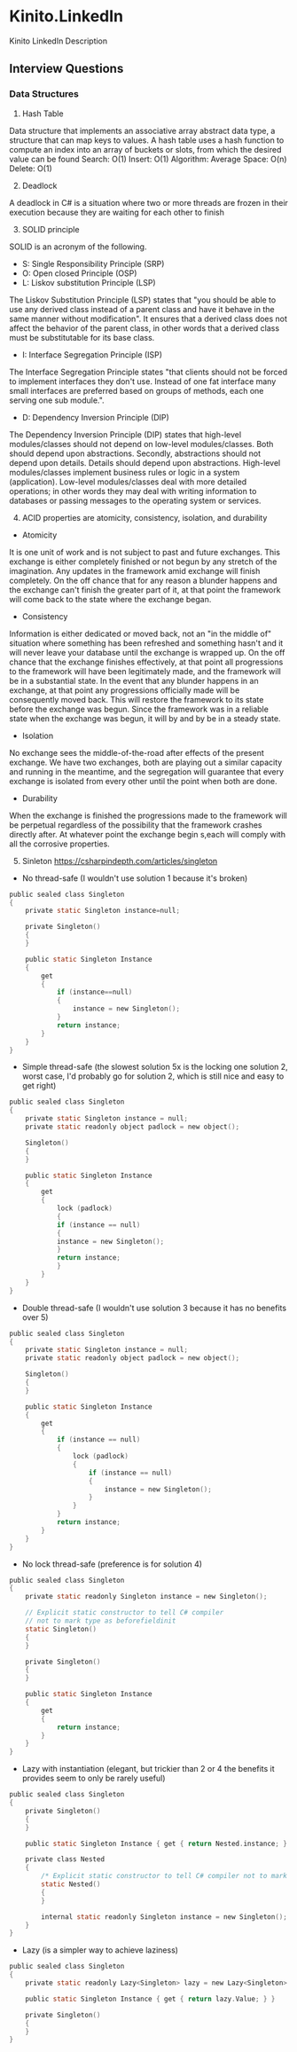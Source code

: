 # Kinito.LinkedIn
Kinito LinkedIn Description

## Interview Questions

### Data Structures

1. Hash Table

Data structure that implements an associative array abstract data type, a structure that can map keys to values. A hash table uses a hash function to compute an index into an array of buckets or slots, from which the desired value can be found
Search: O(1)
Insert: O(1)
Algorithm: Average
Space: O(n)
Delete: O(1)

2. Deadlock

A deadlock in C# is a situation where two or more threads are frozen in their execution because they are waiting for each other to finish

3. SOLID principle

SOLID is an acronym of the following.

* S: Single Responsibility Principle (SRP)
* O: Open closed Principle (OSP)
* L: Liskov substitution Principle (LSP)

The Liskov Substitution Principle (LSP) states that "you should be able to use any derived class instead of a parent class and have it behave in the same manner without modification". It ensures that a derived class does not affect the behavior of the parent class, in other words that a derived class must be substitutable for its base class.

* I: Interface Segregation Principle (ISP)

The Interface Segregation Principle states "that clients should not be forced to implement interfaces they don't use. Instead of one fat interface many small interfaces are preferred based on groups of methods, each one serving one sub module.".

* D: Dependency Inversion Principle (DIP)

The Dependency Inversion Principle (DIP) states that high-level modules/classes should not depend on low-level modules/classes. Both should depend upon abstractions. Secondly, abstractions should not depend upon details. Details should depend upon abstractions.
High-level modules/classes implement business rules or logic in a system (application). Low-level modules/classes deal with more detailed operations; in other words they may deal with writing information to databases or passing messages to the operating system or services.

4. ACID properties are atomicity, consistency, isolation, and durability

* Atomicity

It is one unit of work and is not subject to past and future exchanges. This exchange is either completely finished or not begun by any stretch of the imagination. Any updates in the framework amid exchange will finish completely. On the off chance that for any reason a blunder happens and the exchange can't finish the greater part of it, at that point the framework will come back to the state where the exchange began.

* Consistency

Information is either dedicated or moved back, not  an "in the middle of" situation where something has been refreshed and something hasn't and it will never leave your database until the exchange is wrapped up. On the off chance that the exchange finishes effectively, at that point all progressions to the framework will have been legitimately made, and the framework will be in a substantial state. In the event that any blunder happens in an exchange, at that point any progressions officially made will be consequently moved back. This will restore the framework to its state before the exchange was begun. Since the framework was in a reliable state when the exchange was begun, it will by and by be in a steady state.

* Isolation

No exchange sees the middle-of-the-road after effects of the present exchange. We have two exchanges, both are playing out a similar capacity and running in the meantime, and the segregation will guarantee that every exchange is isolated from every other until the point when both are done.
* Durability

When the exchange is finished  the progressions made to the framework will be perpetual regardless of the possibility that the framework crashes directly after. At whatever point the exchange begin s,each will comply with all the corrosive properties.

5. Sinleton https://csharpindepth.com/articles/singleton

* No thread-safe (I wouldn't use solution 1 because it's broken)
```c
public sealed class Singleton
{
	private static Singleton instance=null;

	private Singleton()
	{
	}

	public static Singleton Instance
	{
		get
		{
			if (instance==null)
			{
				instance = new Singleton();
			}
			return instance;
		}
	}
}
```
* Simple thread-safe (the slowest solution 5x is the locking one solution 2, worst case, I'd probably go for solution 2, which is still nice and easy to get right)
```c
public sealed class Singleton
{
	private static Singleton instance = null;
	private static readonly object padlock = new object();

	Singleton()
	{
	}

	public static Singleton Instance
	{
		get
		{
			lock (padlock)
			{
			if (instance == null)
			{
			instance = new Singleton();
			}
			return instance;
			}
		}
	}
}
```
* Double thread-safe (I wouldn't use solution 3 because it has no benefits over 5)
```c
public sealed class Singleton
{
	private static Singleton instance = null;
	private static readonly object padlock = new object();

	Singleton()
	{
	}

	public static Singleton Instance
	{
		get
		{
			if (instance == null)
			{
				lock (padlock)
				{
					if (instance == null)
					{
						instance = new Singleton();
					}
				}
			}
			return instance;
		}
	}
}
```
* No lock thread-safe (preference is for solution 4)
```c
public sealed class Singleton
{
	private static readonly Singleton instance = new Singleton();

	// Explicit static constructor to tell C# compiler
	// not to mark type as beforefieldinit
	static Singleton()
	{
	}

	private Singleton()
	{
	}

	public static Singleton Instance
	{
		get
		{
			return instance;
		}
	}
}
```
* Lazy with instantiation (elegant, but trickier than 2 or 4 the benefits it provides seem to only be rarely useful)
```c
public sealed class Singleton
{
	private Singleton()
	{
	}

	public static Singleton Instance { get { return Nested.instance; } }

	private class Nested
	{
		/* Explicit static constructor to tell C# compiler not to mark type as beforefieldinit*/
		static Nested()
		{
		}

		internal static readonly Singleton instance = new Singleton();
	}
}
```
* Lazy<T> (is a simpler way to achieve laziness)
```c
public sealed class Singleton
{
	private static readonly Lazy<Singleton> lazy = new Lazy<Singleton> (() => new Singleton());

	public static Singleton Instance { get { return lazy.Value; } }

	private Singleton()
	{
	}
}
```


